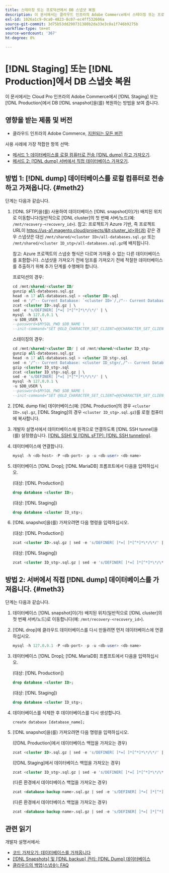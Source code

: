 ```yaml
---
title: 스테이징 또는 프로덕션에서 DB 스냅샷 복원
description: 이 문서에서는 클라우드 인프라의 Adobe Commerce에서 스테이징 또는 프로덕션에서 DB 스냅샷을 복원하는 방법을 보여 줍니다.
exl-id: 1026a1c9-0ca0-4823-8c07-ec4ff532606a
source-git-commit: 3d75b53dd290731380b2da33e3c0a1f746b9275b
workflow-type: tm+mt
source-wordcount: '367'
ht-degree: 0%

---
```


# [!DNL Staging] 또는 [!DNL Production]에서 DB 스냅숏 복원

이 문서에서는 Cloud Pro 인프라의 Adobe Commerce에서 [!DNL Staging] 또는 [!DNL Production]에서 DB [!DNL snapshot]을(를) 복원하는 방법을 보여 줍니다.

## 영향을 받는 제품 및 버전

* 클라우드 인프라의 Adobe Commerce, [지원되는 모든 버전](https://magento.com/sites/default/files/magento-software-lifecycle-policy.pdf)

사용 사례에 가장 적합한 항목 선택:

* [메서드 1: 데이터베이스를 로컬 컴퓨터로 전송 [!DNL dump] 하고 가져오기](#meth2).
* [메서드 2:  [!DNL dump] 서버에서 직접 데이터베이스 가져오기](#meth3).

## 방법 1: [!DNL dump] 데이터베이스를 로컬 컴퓨터로 전송하고 가져옵니다. {#meth2}

단계는 다음과 같습니다.

1. [!DNL SFTP]을(를) 사용하여 데이터베이스 [!DNL snapshot]이(가) 배치된 위치로 이동합니다(일반적으로 [!DNL cluster]의 첫 번째 서버/노드(예: `/mnt/recovery-<recovery_id>`). 참고: 프로젝트가 Azure 기반, 즉 프로젝트 URL이 https://us-a1.magento.cloud/projects/&lt;cluster_id>와(과) 같은 경우 스냅샷은 대신 `/mnt/shared/<cluster ID>/all-databases.sql.gz` 또는 `/mnt/shared/<cluster ID_stg>/all-databases.sql.gz`에 배치됩니다.

   참고: Azure 프로젝트의 스냅숏 형식은 다르며 가져올 수 없는 다른 데이터베이스를 포함합니다. 스냅샷을 가져오기 전에     덤프를 가져오기 전에 적절한 데이터베이스를 추출하기 위해 추가 단계를 수행해야 합니다.

   프로덕션의 경우:

   ```sql
   cd /mnt/shared/<cluster ID/
   gunzip all-databases.sql.gz 
   head -n 17 all-databases.sql > <cluster ID>.sql 
   sed -n '/^-- Current Database: `<cluster ID>`/,/^-- Current Database: `/p' all-databases.sql >> <cluster ID>.sql gzip <cluster ID>.sql
   zcat <cluster ID>.sql.gz | \
   sed -e 's/DEFINER[ ]*=[ ]*[^*]*\*/\*/' | \
   mysql -h 127.0.0.1 \
   -u $DB_USER \
   --password=$MYSQL_PWD $DB_NAME \
   --init-command="SET @OLD_CHARACTER_SET_CLIENT=@@CHARACTER_SET_CLIENT ;SET @OLD_CHARACTER_SET_RESULTS=@@CHARACTER_SET_RESULTS ;SET @OLD_COLLATION_CONNECTION=@@COLLATION_CONNECTION ;SET NAMES utf8 ;SET @OLD_TIME_ZONE=@@TIME_ZONE ;SET TIME_ZONE='+00:00' ;SET @OLD_UNIQUE_CHECKS=@@UNIQUE_CHECKS, UNIQUE_CHECKS=0 ;SET @OLD_FOREIGN_KEY_CHECKS=@@FOREIGN_KEY_CHECKS, FOREIGN_KEY_CHECKS=0 ;SET @OLD_SQL_MODE=@@SQL_MODE, SQL_MODE='NO_AUTO_VALUE_ON_ZERO' ;SET @OLD_SQL_NOTES=@@SQL_NOTES, SQL_NOTES=0;"
   ```

   스테이징의 경우:

   ```sql
   cd /mnt/shared/<cluster ID/ | cd /mnt/shared/<cluster ID_stg>
   gunzip all-databases.sql.gz 
   head -n 17 all-databases.sql > <cluster ID_stg>.sql
   sed -n '/^-- Current Database: <cluster ID_stg>/,/^-- Current Database: `/p' all-databases.sql >> <cluster ID_stg>.sql 
   gzip <cluster ID_stg>.sql  
   zcat <cluster ID_stg>.sql.gz | \
   sed -e 's/DEFINER[ ]*=[ ]*[^*]*\*/\*/' | \
   mysql -h 127.0.0.1 \
   -u $DB_USER \
   --password=$MYSQL_PWD $DB_NAME \
   --init-command="SET @OLD_CHARACTER_SET_CLIENT=@@CHARACTER_SET_CLIENT ;SET @OLD_CHARACTER_SET_RESULTS=@@CHARACTER_SET_RESULTS ;SET @OLD_COLLATION_CONNECTION=@@COLLATION_CONNECTION ;SET NAMES utf8 ;SET @OLD_TIME_ZONE=@@TIME_ZONE ;SET TIME_ZONE='+00:00' ;SET @OLD_UNIQUE_CHECKS=@@UNIQUE_CHECKS, UNIQUE_CHECKS=0 ;SET @OLD_FOREIGN_KEY_CHECKS=@@FOREIGN_KEY_CHECKS, FOREIGN_KEY_CHECKS=0 ;SET @OLD_SQL_MODE=@@SQL_MODE, SQL_MODE='NO_AUTO_VALUE_ON_ZERO' ;SET @OLD_SQL_NOTES=@@SQL_NOTES, SQL_NOTES=0;"
   ```

1. [!DNL dump file] 데이터베이스(예: [!DNL Production]의 경우 `<cluster ID>.sql.gz`, [!DNL Staging]의 경우 `<cluster ID_stg>.sql.gz`)를 로컬 컴퓨터에 복사합니다.
1. 개발자 설명서에서 데이터베이스에 원격으로 연결하도록 [!DNL SSH tunnel]을(를) 설정했습니다. [[!DNL SSH] 및 [!DNL sFTP]: [!DNL SSH tunneling]](https://experienceleague.adobe.com/ko/docs/commerce-cloud-service/user-guide/develop/secure-connections#env-start-tunn).
1. 데이터베이스에 연결합니다.

   ```sql
   mysql -h <db-host> -P <db-port> -p -u <db-user> <db-name>
   ```

1. 데이터베이스 [!DNL Drop]; [!DNL MariaDB] 프롬프트에서 다음을 입력하십시오.

   (대상: [!DNL Production])

   ```sql
   drop database <cluster ID>;
   ```

   (대상: [!DNL Staging])

   ```sql
   drop database <cluster ID_stg>;
   ```

1. [!DNL snapshot]을(를) 가져오려면 다음 명령을 입력하십시오.

   (대상: [!DNL Production])

   ```sql
   zcat <cluster ID>.sql.gz | sed -e 's/DEFINER[ ]*=[ ]*[^*]*\*/\*/' | mysql -h 127.0.0.1 -P <db-port> -p -u   <db-user> <db-name>
   ```

   (대상: [!DNL Staging])

   ```sql
   zcat <cluster ID_stg>.sql.gz | sed -e 's/DEFINER[ ]*=[ ]*[^*]*\*/\*/' | mysql -h 127.0.0.1 -P <db-port> -p -u   <db-user> <db-name>
   ```

## 방법 2: 서버에서 직접 [!DNL dump] 데이터베이스를 가져옵니다. {#meth3}

단계는 다음과 같습니다.

1. 데이터베이스 [!DNL snapshot]이(가) 배치된 위치(일반적으로 [!DNL cluster]의 첫 번째 서버/노드)로 이동합니다(예: `/mnt/recovery-<recovery_id>`).
1. [!DNL drop]에 클라우드 데이터베이스를 다시 만들려면 먼저 데이터베이스에 연결하십시오.

   ```sql
   mysql -h 127.0.0.1 -P <db-port> -p -u <db-user> <db-name>
   ```

1. 데이터베이스 [!DNL Drop]; [!DNL MariaDB] 프롬프트에서 다음을 입력하십시오.

   (대상: [!DNL Production])

   ```sql
   drop database <cluster ID>;
   ```

   (대상: [!DNL Staging])

   ```sql
   drop database <cluster ID_stg>;
   ```

1. 데이터베이스를 삭제한 후 데이터베이스를 다시 생성합니다.

   ```mysql
   create database [database_name];
   ```

1. [!DNL snapshot]을(를) 가져오려면 다음 명령을 입력하십시오.

   ([!DNL Production]에서 데이터베이스 백업을 가져오는 경우)

   ```sql
   zcat <cluster ID>.sql.gz | sed -e 's/DEFINER[ ]*=[ ]*[^*]*\*/\*/' | mysql -h 127.0.0.1 -p -u <db-user> <db-name>
   ```

   ([!DNL Staging]에서 데이터베이스 백업을 가져오는 경우)

   ```sql
   zcat <cluster ID_stg>.sql.gz | sed -e 's/DEFINER[ ]*=[ ]*[^*]*\*/\*/' | mysql -h 127.0.0.1 -p -u <db-user> <db-name>
   ```

   (다른 환경에서 데이터베이스 백업을 가져오는 경우)

   ```sql
   zcat <database-backup-name>.sql.gz | sed -e 's/DEFINER[ ]*=[ ]*[^*]*\*/\*/' | mysql -h 127.0.0.1 -p -u <db-user> <db-name>
   ```

   (다른 환경에서 데이터베이스 백업을 가져오는 경우)

   ```sql
   zcat <database-backup-name>.sql.gz | sed -e 's/DEFINER[ ]*=[ ]*[^*]*\*/\*/' | mysql -h 127.0.0.1 -p -u <db-user> <db-name>
   ```

## 관련 읽기

개발자 설명서에서:

* [코드 가져오기: 데이터베이스를 가져옵니다](https://experienceleague.adobe.com/ko/docs/commerce-cloud-service/user-guide/develop/deploy/staging-production)
* [[!DNL Snapshots] 및 [!DNL backup] 관리: [!DNL Dump] 데이터베이스](https://experienceleague.adobe.com/ko/docs/commerce-cloud-service/user-guide/develop/storage/snapshots)
* [클라우드의 백업(스냅숏): FAQ](https://experienceleague.adobe.com/ko/docs/commerce-knowledge-base/kb/faq/backup-snapshot-on-cloud-faq)
